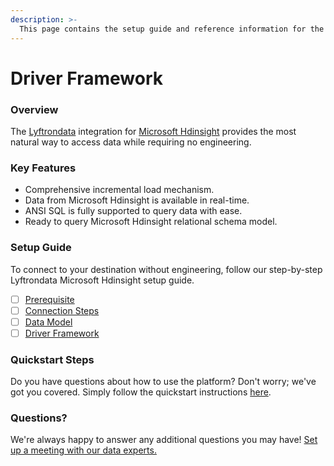 ```yaml
---
description: >-
  This page contains the setup guide and reference information for the Microsoft Hdinsight source connector.
---
```


# Driver Framework

### Overview

The [Lyftrondata](https://www.lyftrondata.com/) integration for [Microsoft Hdinsight](None) provides the most natural way to access data while requiring no engineering.

### Key Features

* Comprehensive incremental load mechanism.
* Data from Microsoft Hdinsight is available in real-time.&#x20;
* ANSI SQL is fully supported to query data with ease.
* Ready to query Microsoft Hdinsight relational schema model.

### Setup Guide

To connect to your destination without engineering, follow our step-by-step Lyftrondata Microsoft Hdinsight setup guide.

* [ ] [Prerequisite](../prerequisite.md)
* [ ] [Connection Steps](../connection-steps.md)
* [ ] [Data Model](../data-model/erd.md)
* [ ] [Driver Framework](../driver-framework/)

### Quickstart Steps

Do you have questions about how to use the platform? Don't worry; we've got you covered. Simply follow the quickstart instructions [here](../driver-framework/README.md).

### Questions? <a href="#questions" id="questions"></a>

We're always happy to answer any additional questions you may have! [Set up a meeting with our data experts.](https://www.lyftrondata.com/book-a-meeting/)


